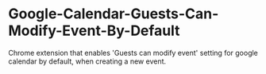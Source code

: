 # Google-Calendar-Guests-Can-Modify-Event-By-Default

Chrome extension that enables 'Guests can modify event' setting for google calendar by default, when creating a new event.

